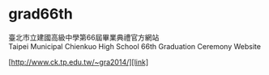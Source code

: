 # grad66th #

臺北市立建國高級中學第66屆畢業典禮官方網站  
Taipei Municipal Chienkuo High School 66th Graduation Ceremony Website

[http://www.ck.tp.edu.tw/~gra2014/][link]

[link]: http://www.ck.tp.edu.tw/~gra2014/
